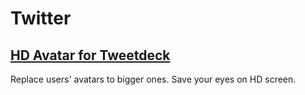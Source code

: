 # Twitter

## [HD Avatar for Tweetdeck](tweetdeck-hd-avatar.user.js?raw=true)
Replace users' avatars to bigger ones.
Save your eyes on HD screen.
